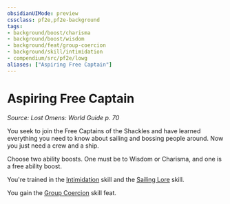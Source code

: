 ```yaml
---
obsidianUIMode: preview
cssclass: pf2e,pf2e-background
tags:
- background/boost/charisma
- background/boost/wisdom
- background/feat/group-coercion
- background/skill/intimidation
- compendium/src/pf2e/lowg
aliases: ["Aspiring Free Captain"]
---
```

# Aspiring Free Captain
*Source: Lost Omens: World Guide p. 70*  

You seek to join the Free Captains of the Shackles and have learned everything you need to know about sailing and bossing people around. Now you just need a crew and a ship.

Choose two ability boosts. One must be to Wisdom or Charisma, and one is a free ability boost.

You're trained in the [Intimidation](/compendium/skills.md#Intimidation) skill and the [Sailing Lore](/compendium/skills.md#Lore) skill.

You gain the [Group Coercion](/compendium/feats/group-coercion.md) skill feat.